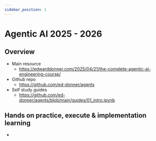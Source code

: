 ```yaml
---
sidebar_position: 1
---
```


# Agentic AI 2025 - 2026

## Overview

- Main resource
  - https://edwarddonner.com/2025/04/21/the-complete-agentic-ai-engineering-course/
- Github repo
  - https://github.com/ed-donner/agents
- Self study guides
  - https://github.com/ed-donner/agents/blob/main/guides/01_intro.ipynb

## Hands on practice, execute & implementation learning

-
